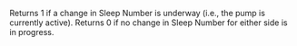 Returns 1 if a change in Sleep Number is underway (i.e., the pump is currently active). Returns 0 if
no change in Sleep Number for either side is in progress.